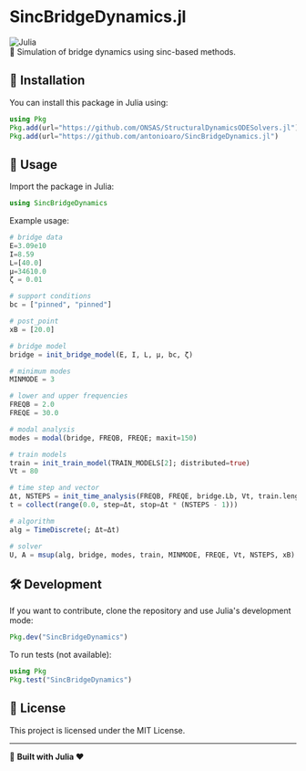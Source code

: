 # SincBridgeDynamics.jl

![Julia](https://img.shields.io/badge/Julia-1.9+-blue)  
📡 Simulation of bridge dynamics using sinc-based methods.

## 🚀 Installation

You can install this package in Julia using:

```julia
using Pkg
Pkg.add(url="https://github.com/ONSAS/StructuralDynamicsODESolvers.jl")
Pkg.add(url="https://github.com/antonioaro/SincBridgeDynamics.jl")
```

## 📖 Usage

Import the package in Julia:

```julia
using SincBridgeDynamics
```

Example usage:

```julia
# bridge data
E=3.09e10
I=8.59
L=[40.0]
μ=34610.0
ζ = 0.01

# support conditions
bc = ["pinned", "pinned"]

# post_point
xB = [20.0]

# bridge model
bridge = init_bridge_model(E, I, L, μ, bc, ζ)

# minimum modes
MINMODE = 3

# lower and upper frequencies
FREQB = 2.0
FREQE = 30.0

# modal analysis
modes = modal(bridge, FREQB, FREQE; maxit=150)

# train models
train = init_train_model(TRAIN_MODELS[2]; distributed=true)
Vt = 80

# time step and vector
Δt, NSTEPS = init_time_analysis(FREQB, FREQE, bridge.Lb, Vt, train.leng, MINMODE)
t = collect(range(0.0, step=Δt, stop=Δt * (NSTEPS - 1)))

# algorithm
alg = TimeDiscrete(; Δt=Δt)

# solver
U, A = msup(alg, bridge, modes, train, MINMODE, FREQE, Vt, NSTEPS, xB)
```

## 🛠 Development

If you want to contribute, clone the repository and use Julia's development mode:

```julia
Pkg.dev("SincBridgeDynamics")
```

To run tests (not available):

```julia
using Pkg
Pkg.test("SincBridgeDynamics")
```

## 📜 License

This project is licensed under the MIT License.

---
🤖 **Built with Julia ❤️**

